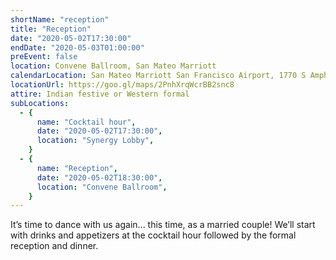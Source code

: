 ```yaml
---
shortName: "reception"
title: "Reception"
date: "2020-05-02T17:30:00"
endDate: "2020-05-03T01:00:00"
preEvent: false
location: Convene Ballroom, San Mateo Marriott
calendarLocation: San Mateo Marriott San Francisco Airport, 1770 S Amphlett Blvd, San Mateo, CA 94402
locationUrl: https://goo.gl/maps/2PnhXrqWcrBB2snc8
attire: Indian festive or Western formal
subLocations:
  - {
      name: "Cocktail hour",
      date: "2020-05-02T17:30:00",
      location: "Synergy Lobby",
    }
  - {
      name: "Reception",
      date: "2020-05-02T18:30:00",
      location: "Convene Ballroom",
    }
---
```


It’s time to dance with us again... this time, as a married couple! We’ll start with drinks and appetizers at the cocktail hour followed by the formal reception and dinner.
